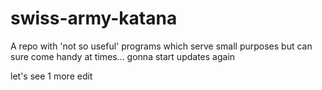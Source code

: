 # swiss-army-katana
A repo with 'not so useful' programs which serve small purposes but can sure come handy at times...
gonna start updates again

let's see
1 more edit 
